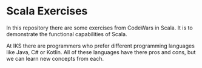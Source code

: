 # Scala Exercises

In this repository there are some exercises from CodeWars in Scala. It is to demonstrate the functional capabilities of Scala.

At IKS there are programmers who prefer different programming languages like Java, C# or Kotlin. All of these languages have there pros and cons, but we can learn new concepts from each. 